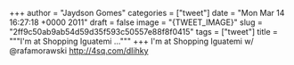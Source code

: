 
+++
author = "Jaydson Gomes"
categories = ["tweet"]
date = "Mon Mar 14 16:27:18 +0000 2011"
draft = false
image = "{TWEET_IMAGE}"
slug = "2ff9c50ab9ab54d59d35f593c50557e88f8f0415"
tags = ["tweet"]
title = """I'm at Shopping Iguatemi ..."""
+++
I'm at Shopping Iguatemi w/ @rafamorawski http://4sq.com/dIihky
